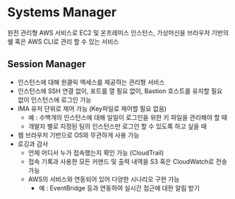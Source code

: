 # Systems Manager

완전 관리형 AWS 서비스로 EC2 및 온프레미스 인스턴스, 가상머신을 브라우저 기반의 쉘 혹은 AWS CLI로 관리 할 수 있는 서비스

## Session Manager

* 인스턴스에 대해 원클릭 액세스를 제공하는 관리형 서비스
* 인스턴스에 SSH 연결 없이, 포트를 열 필요 없이, Bastion 호스트를 유지할 필요 없이 인스턴스에 로그인 가능
* IMA 유저 단위로 제어 가능 (Key파일로 제어할 필요 없음)
  * 예 : 수백개의 인스턴스에 대해 일일이 로그인을 위한 키 파일을 관리해야 할 때
  * 개발자 별로 지정된 팀의 인스턴스만 로그인 할 수 있도록 하고 싶을 때
* 웹 브라우저 기반으로 OS와 무관하게 사용 가능
* 로깅과 감사
  * 언제 어디서 누가 접속했는지 확인 가능 (CloudTrail)
  * 접속 기록과 사용한 모든 커맨드 및 출력 내역을 S3 혹은 CloudWatch로 전송 가능
  * AWS의 서비스와 연동되어 있어 다양한 시나리오 구현 가능
    * 예 : EventBridge 등과 연동하여 실시간 접근에 대한 알림 받기